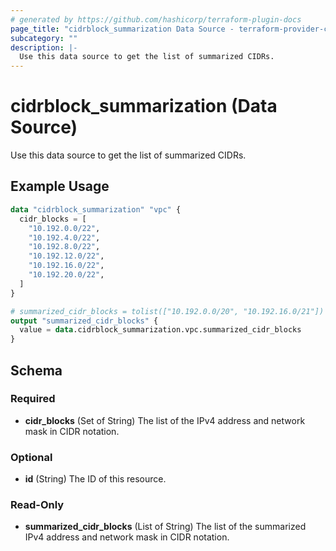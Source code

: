 ```yaml
---
# generated by https://github.com/hashicorp/terraform-plugin-docs
page_title: "cidrblock_summarization Data Source - terraform-provider-cidrblock"
subcategory: ""
description: |-
  Use this data source to get the list of summarized CIDRs.
---
```


# cidrblock_summarization (Data Source)

Use this data source to get the list of summarized CIDRs.

## Example Usage

```terraform
data "cidrblock_summarization" "vpc" {
  cidr_blocks = [
    "10.192.0.0/22",
    "10.192.4.0/22",
    "10.192.8.0/22",
    "10.192.12.0/22",
    "10.192.16.0/22",
    "10.192.20.0/22",
  ]
}

# summarized_cidr_blocks = tolist(["10.192.0.0/20", "10.192.16.0/21"])
output "summarized_cidr_blocks" {
  value = data.cidrblock_summarization.vpc.summarized_cidr_blocks
}
```

<!-- schema generated by tfplugindocs -->
## Schema

### Required

- **cidr_blocks** (Set of String) The list of the IPv4 address and network mask in CIDR notation.

### Optional

- **id** (String) The ID of this resource.

### Read-Only

- **summarized_cidr_blocks** (List of String) The list of the summarized IPv4 address and network mask in CIDR notation.


